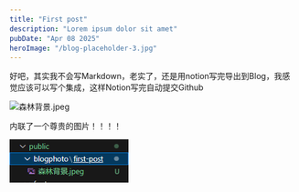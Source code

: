 ```yaml
---
title: "First post"
description: "Lorem ipsum dolor sit amet"
pubDate: "Apr 08 2025" 
heroImage: "/blog-placeholder-3.jpg"
---
```


好吧，其实我不会写Markdown，老实了，还是用notion写完导出到Blog，我感觉应该可以写个集成，这样Notion写完自动提交Github

![森林背景.jpeg](/blog-photo/first-post/森林背景.jpeg)

内联了一个尊贵的图片！！！！

![文件夹](/public/blog-photo/first-post/image.png)